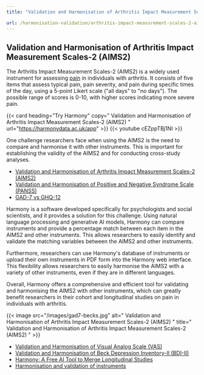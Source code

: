 ```yaml
---
title: "Validation and Harmonisation of Arthritis Impact Measurement Scales-2 (AIMS2)"

url: /harmonisation-validation/arthritis-impact-measurement-scales-2-aims2
---
```


## Validation and Harmonisation of Arthritis Impact Measurement Scales-2 (AIMS2)

The Arthritis Impact Measurement Scales-2 (AIMS2) is a widely used instrument for assessing [pain](/harmonisation-validation/numeric-pain-rating-scale-nprs) in individuals with arthritis. It consists of five items that assess typical pain, pain severity, and pain during specific times of the day, using a 5-point Likert scale ("all days" to "no days"). The possible range of scores is 0-10, with higher scores indicating more severe pain.

{{< card heading="Try Harmony" copy=" Validation and Harmonisation of Arthritis Impact Measurement Scales-2 (AIMS2) " url="https://harmonydata.ac.uk/app" >}}
{{< youtube cEZppTBj1NI >}}

One challenge researchers face when using the AIMS2 is the need to compare and harmonise it with other instruments. This is important for establishing the validity of the AIMS2 and for conducting cross-study analyses.

* [Validation and Harmonisation of Arthritis Impact Measurement Scales-2 (AIMS2)](/harmonisation-validation/arthritis-impact-measurement-scales-2-aims2)
* [Validation and Harmonisation of Positive and Negative Syndrome Scale (PANSS)](/harmonisation-validation/positive-and-negative-syndrome-scale-panss)
* [GAD-7 vs GHQ-12](/compare-harmonise-instruments/gad-7-vs-ghq-12/)

Harmony is a software developed specifically for psychologists and social scientists, and it provides a solution for this challenge. Using natural language processing and generative AI models, Harmony can compare instruments and provide a percentage match between each item in the AIMS2 and other instruments. This allows researchers to easily identify and validate the matching variables between the AIMS2 and other instruments.

Furthermore, researchers can use Harmony's database of instruments or upload their own instruments in PDF form into the Harmony web interface. This flexibility allows researchers to easily harmonise the AIMS2 with a variety of other instruments, even if they are in different languages.

Overall, Harmony offers a comprehensive and efficient tool for validating and harmonising the AIMS2 with other instruments, which can greatly benefit researchers in their cohort and longitudinal studies on pain in individuals with arthritis. 


{{< image src="/images/gad7-becks.jpg" alt=" Validation and Harmonisation of Arthritis Impact Measurement Scales-2 (AIMS2) " title=" Validation and Harmonisation of Arthritis Impact Measurement Scales-2 (AIMS2) " >}}









* [Validation and Harmonisation of Visual Analog Scale (VAS)](/harmonisation-validation/visual-analog-scale-vas)
* [Validation and Harmonisation of Beck Depression Inventory-II (BDI-II)](/harmonisation-validation/beck-depression-inventory-ii-bdi-ii)
* [Harmony: A Free AI Tool to Merge Longitudinal Studies](/item-harmonisation/harmony-a-free-ai-tool-to-merge-longitudinal-studies)
* [Harmonisation and validation of instruments](/harmonisation-validation/)